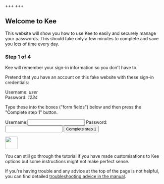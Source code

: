 +++
+++
<h2>Welcome to Kee</h2>
<p>This website will show you how to use Kee to easily and securely manage your passwords. This should take only a few minutes to complete and save you lots of time every day.</p>

<h3 id="kee-version-3-5-greater-heading">Step 1 of 4</h3>
<h3 id="kee-version-less-than-3-5-heading" style="display: none">Step 1 of 5</h3>

<p>Kee will remember your sign-in information so you don't have to.</p>

<div class="instruction">
<p>Pretend that you have an account on this fake website with these sign-in credentials:</p>
<p class="instruction-callout">Username: <i>user</i><br/>
Password: <i>1234</i></p>
<p>Type these into the boxes ("form fields") below and then press the "Complete step 1" button.</p>
</div>

<form action="/step2" method="get" id="login">
	<label for="username">Username:</label><input type="text" name="username" id="username"/>
	<label for="password">Password:</label><input type="password" name="password" id="password"/>
	<input type="submit" value="Complete step 1"/>
</form>

<div class="info"><div><img src="/images/glasses-solid.svg" width="40" height="40"/></div><div><p>You can still go through the tutorial if you have made customisations to Kee options but some instructions might not make perfect sense.</p></div></div>

<div>If you're having trouble and any advice at the top of the page is not helpful, you can find detailed <a href="https://forum.kee.pm/t/troubleshooting/560">troubleshooting advice in the manual</a>.</div>

<script type="text/javascript">
document.addEventListener("KeeFoxAddonStateTransferEvent", function(event) {

	var state = document.getElementsByTagName("KeeFoxAddonStateTransferElement")[0].getAttribute("state");
	var data = JSON.parse(state);

	if (parseFloat(data.version) < 3.5) {
        document.getElementById("kee-version-less-than-3-5-heading").style.display = "block";
		document.getElementById("kee-version-3-5-greater-heading").style.display = "none";
		document.getElementById("login").action = "/step2-old";
    }
}, false);
</script>